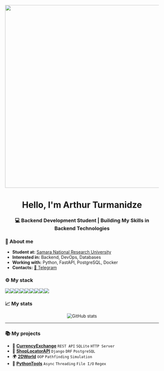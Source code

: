 
<div align="center">
<img src="https://media1.giphy.com/media/v1.Y2lkPTc5MGI3NjExcm82NmgzdnViYzZuZTEwYWNyMHY4emMwd2Zuc2hlc245ZnV0emUwbiZlcD12MV9pbnRlcm5hbF9naWZfYnlfaWQmY3Q9Zw/liUhPmZdArpYc/giphy.gif" width="600">


<center>

# Hello, I'm Arthur Turmanidze

</center>

### 💻 **Backend Development Student** | Building My Skills in Backend Technologies 

</div>

### 📂 About me

- **Student at:**  [Samara National Research University](https://github.com/itsecd)
- **Interested in:** Backend, DevOps, Databases
- **Working with:** Python, FastAPI, PostgreSQL, Docker 
- **Contacts:**  [📱 Telegram](https://t.me/buddy2kyrtki)

### ⚙ My stack

<img src="https://img.shields.io/badge/Python-3776AB?style=for-the-badge&logo=python&logoColor=white" /><img src="https://img.shields.io/badge/FastAPI-009688?style=for-the-badge&logo=FastAPI&logoColor=white" /><img src="https://img.shields.io/badge/SQLAlchemy-D71F00?style=for-the-badge&logo=sqlalchemy&logoColor=white" /><img src="https://img.shields.io/badge/Alembic-00A98F?style=for-the-badge&logo=alembic&logoColor=white" /><img src="https://img.shields.io/badge/PostgreSQL-316192?style=for-the-badge&logo=postgresql&logoColor=white" /><img src="https://img.shields.io/badge/SQLite-07405E?style=for-the-badge&logo=sqlite&logoColor=white" /><img src="https://img.shields.io/badge/Docker-2CA5E0?style=for-the-badge&logo=docker&logoColor=white" /><img src="https://img.shields.io/badge/Git-F05032?style=for-the-badge&logo=git&logoColor=white" /><img src="https://img.shields.io/badge/Linux-FCC624?style=for-the-badge&logo=linux&logoColor=black" />


</div>

### 📈 My stats

<div align="center">
  
![GitHub stats](https://github-readme-stats.vercel.app/api?username=buddyuchiha&show_icons=true&theme=radical)

</div>

---

### 📚 My projects

* 💱 **[CurrencyExchange](https://github.com/buddyuchiha/SimpleProjects/tree/CurrencyExchange)** `REST API` `SQLite` `HTTP Server`  
* 🏪 **[ShopLocatorAPI](https://github.com/buddyuchiha/ShopLocatorAPI)** `Django` `DRF` `PostgreSQL` 
* 🌍 **[2DWorld](https://github.com/buddyuchiha/SimpleProjects/tree/2DWorld)** `OOP` `Pathfinding` `Simulation`  
* 🐍 **[PythonTools](https://github.com/buddyuchiha/PythonTools)** `Async` `Threading` `File I/O` `Regex`  


